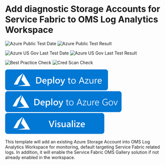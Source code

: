 # Add diagnostic Storage Accounts for Service Fabric to OMS Log Analytics Workspace

![Azure Public Test Date](https://azurequickstartsservice.blob.core.windows.net/badges/demos/oms-existing-storage-account/PublicLastTestDate.svg)
![Azure Public Test Result](https://azurequickstartsservice.blob.core.windows.net/badges/demos/oms-existing-storage-account/PublicDeployment.svg)

![Azure US Gov Last Test Date](https://azurequickstartsservice.blob.core.windows.net/badges/demos/oms-existing-storage-account/FairfaxLastTestDate.svg)
![Azure US Gov Last Test Result](https://azurequickstartsservice.blob.core.windows.net/badges/demos/oms-existing-storage-account/FairfaxDeployment.svg)

![Best Practice Check](https://azurequickstartsservice.blob.core.windows.net/badges/demos/oms-existing-storage-account/BestPracticeResult.svg)
![Cred Scan Check](https://azurequickstartsservice.blob.core.windows.net/badges/demos/oms-existing-storage-account/CredScanResult.svg)

[![Deploy to Azure](https://raw.githubusercontent.com/Azure/azure-quickstart-templates/master/1-CONTRIBUTION-GUIDE/images/deploytoazure.svg?sanitize=true)]( https://portal.azure.com/#create/Microsoft.Template/uri/https%3A%2F%2Fraw.githubusercontent.com%2FAzure%2Fazure-quickstart-templates%2Fmaster%2Fdemos%2Foms-existing-storage-account%2Fazuredeploy.json)
[![Deploy to Azure US Gov](https://raw.githubusercontent.com/Azure/azure-quickstart-templates/master/1-CONTRIBUTION-GUIDE/images/deploytoazuregov.svg?sanitize=true)](https://portal.azure.us/#create/Microsoft.Template/uri/https%3A%2F%2Fraw.githubusercontent.com%2FAzure%2Fazure-quickstart-templates%2Fmaster%2Fdemos%2Foms-existing-storage-account%2Fazuredeploy.json) 
[![Visualize](https://raw.githubusercontent.com/Azure/azure-quickstart-templates/master/1-CONTRIBUTION-GUIDE/images/visualizebutton.svg?sanitize=true)](http://armviz.io/#/?load=https%3A%2F%2Fraw.githubusercontent.com%2FAzure%2Fazure-quickstart-templates%2Fmaster%2Fdemos%2Foms-existing-storage-account%2Fazuredeploy.json)

This template will add an existing Azure Storage Account into OMS Log Analytics Workspace for monitoring, default targeting Service Fabric related logs. In addition, it will enable the Service Fabric OMS Gallery solution if not already enabled in the workspace. 

                                

              



